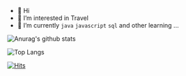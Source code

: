 
 - 👋 Hi
 - 👀 I’m interested in Travel
 - 🌱 I’m currently `java` `javascript` `sql`  and other learning ...
 
 
![Anurag's github stats](https://github-readme-stats.vercel.app/api?username=SUJINJEONG012&show_icons=true&theme=tokyonight)

![Top Langs](https://github-readme-stats.vercel.app/api/top-langs/?username=SUJINJEONG012&langs_count=8&layout=compact&theme=tokyonight)


[![Hits](https://hits.seeyoufarm.com/api/count/incr/badge.svg?url=https%3A%2F%2Fgithub.com%2FSUJINJEONG012%2Fhit-counter&count_bg=%2379C83D&title_bg=%23555555&icon=&icon_color=%23E7E7E7&title=hits&edge_flat=false)](https://hits.seeyoufarm.com)
